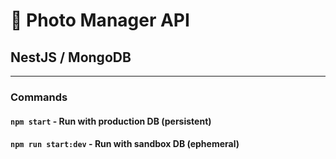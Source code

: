 # 📸 Photo Manager API
## NestJS / MongoDB

<hr/>

### Commands

#### ``npm start`` - Run with production DB (persistent)
#### ``npm run start:dev`` - Run with sandbox DB (ephemeral)
